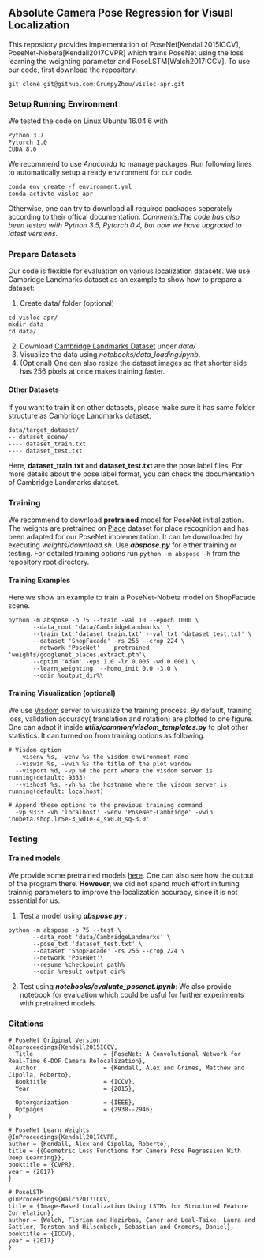 ## Absolute Camera Pose Regression for Visual Localization
This repository provides implementation of PoseNet\[Kendall2015ICCV\], PoseNet-Nobeta\[Kendall2017CVPR\] which trains PoseNet using the loss learning the weighting parameter and PoseLSTM\[Walch2017ICCV\].
To use our code, first download the repository:
````
git clone git@github.com:GrumpyZhou/visloc-apr.git
````

### Setup Running Environment
We tested the code on Linux Ubuntu 16.04.6 with 
````
Python 3.7
Pytorch 1.0
CUDA 8.0
````
We recommend to use *Anaconda* to manage packages. Run following lines to automatically setup a ready environment for our code.
````
conda env create -f environment.yml
conda activte visloc_apr
````
Otherwise, one can try to download all required packages seperately according to their offical documentation.
*Comments:*_The code has also been tested with Python 3.5, Pytorch 0.4, but now we have upgraded to latest versions._
### Prepare Datasets 
Our code is flexible for evaluation on various localization datasets. We use Cambridge Landmarks dataset as an example to show how to prepare a dataset:
1. Create data/ folder (optional)
````
cd visloc-apr/
mkdir data
cd data/
````
2. Download [Cambridge Landmarks Dataset](http://mi.eng.cam.ac.uk/projects/relocalisation/#dataset) under _data/_  
3. Visualize the data using _notebooks/data_loading.ipynb_.
4. (Optional) One can also resize the dataset images so that shorter side has 256 pixels at once makes training faster.
#### Other Datasets
If you want to train it on other datasets, please make sure it has same folder structure as Cambridge Landmarks dataset: 
````
data/target_dataset/
-- dataset_scene/
---- dataset_train.txt
---- dataset_test.txt
````
Here, **dataset_train.txt** and **dataset_test.txt** are the pose label files. For more details about the pose label format, you can check the documentation of Cambridge Landmarks dataset.


### Training
We recommend to download **pretrained** model for PoseNet initialization. The weights are pretrained on [Place](https://github.com/CSAILVision/places365) dataset for place recognition and has been adapted for our PoseNet implementation. It can be downloaded by executing _weights/download.sh_.
Use **_abspose.py_** for either training or testing. For detailed training options run `python -m abspose -h` from the repository root directory.
#### Training Examples
Here we show an example to train a PoseNet-Nobeta model on ShopFacade scene.
````
python -m abspose -b 75 --train -val 10 --epoch 1000 \
       --data_root 'data/CambridgeLandmarks' \
       --train_txt 'dataset_train.txt' --val_txt 'dataset_test.txt' \
       --dataset 'ShopFacade' -rs 256 --crop 224 \
       --network 'PoseNet'  --pretrained 'weights/googlenet_places.extract.pth'\
       --optim 'Adam' -eps 1.0 -lr 0.005 -wd 0.0001 \
       --learn_weighting  --homo_init 0.0 -3.0 \  
       --odir %output_dir%\
````
#### Training Visualization (optional)
We use [Visdom](https://github.com/facebookresearch/visdom) server to visualize the training process.  By default, training loss, validation accuracy( translation and rotation) are plotted to one figure. One can adapt it inside **_utils/common/visdom_templates.py_** to plot other statistics. It can turned on from training options as following.
````
# Visdom option 
  --visenv %s, -venv %s the visdom environment name
  --viswin %s, -vwin %s the title of the plot window
  --visport %d, -vp %d the port where the visdom server is running(default: 9333)
  --vishost %s, -vh %s the hostname where the visdom server is running(default: localhost)

# Append these options to the previous training command
  -vp 9333 -vh 'localhost' -venv 'PoseNet-Cambridge' -vwin 'nobeta.shop.lr5e-3_wd1e-4_sx0.0_sq-3.0'
````

### Testing
#### Trained models
We provide some pretrained models [here](https://vision.in.tum.de/webshare/u/zhouq/visloc-apr/models/). One can also see how the output of the program there. **However**, we did not spend much effort in tuning trainnig parameters to improve the localization accuracy, since it is not essential for us.

1. Test a model using  **_abspose.py_** :
````
python -m abspose -b 75 --test \
       --data_root 'data/CambridgeLandmarks' \
       --pose_txt 'dataset_test.txt' \
       --dataset 'ShopFacade' -rs 256 --crop 224 \
       --network 'PoseNet'\
       --resume %checkpoint_path% 
       --odir %result_output_dir%
````
2. Test using **_notebooks/evaluate_posenet.ipynb_**:
We also provide notebook for evaluation which could be usful for further experiments with pretrained models.

### Citations
````
# PoseNet Original Version
@Inproceedings{Kendall2015ICCV,
  Title                    = {PoseNet: A Convolutional Network for Real-Time 6-DOF Camera Relocalization},
  Author                   = {Kendall, Alex and Grimes, Matthew and Cipolla, Roberto},
  Booktitle                = {ICCV},
  Year                     = {2015},

  Optorganization          = {IEEE},
  Optpages                 = {2938--2946}
}

# PoseNet Learn Weights
@InProceedings{Kendall2017CVPR,
author = {Kendall, Alex and Cipolla, Roberto},
title = {{Geometric Loss Functions for Camera Pose Regression With Deep Learning}},
booktitle = {CVPR},
year = {2017}
}

# PoseLSTM
@InProceedings{Walch2017ICCV,
title = {Image-Based Localization Using LSTMs for Structured Feature Correlation},
author = {Walch, Florian and Hazirbas, Caner and Leal-Taixe, Laura and Sattler, Torsten and Hilsenbeck, Sebastian and Cremers, Daniel},
booktitle = {ICCV},
year = {2017}
}
````

